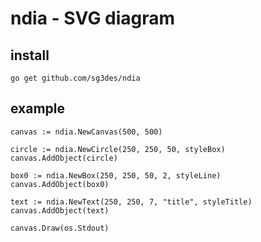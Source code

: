 # ndia - SVG diagram

## install

```
go get github.com/sg3des/ndia
```

## example

	canvas := ndia.NewCanvas(500, 500)

	circle := ndia.NewCircle(250, 250, 50, styleBox)
	canvas.AddObject(circle)

	box0 := ndia.NewBox(250, 250, 50, 2, styleLine)
	canvas.AddObject(box0)

	text := ndia.NewText(250, 250, 7, "title", styleTitle)
	canvas.AddObject(text)

	canvas.Draw(os.Stdout)